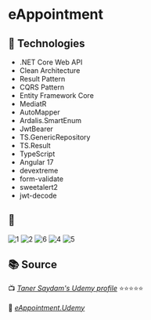 # eAppointment

## 🚀 Technologies  
- .NET Core Web API
- Clean Architecture
- Result Pattern
- CQRS Pattern
- Entity Framework Core
- MediatR
- AutoMapper
- Ardalis.SmartEnum
- JwtBearer
- TS.GenericRepository
- TS.Result
- TypeScript
- Angular 17
- devextreme
- form-validate
- sweetalert2
- jwt-decode

## 📸 
![1](https://github.com/user-attachments/assets/44008c52-6ff1-4a71-836d-730c9d3371a4)
![2](https://github.com/user-attachments/assets/fbd529b5-79f2-4a63-946c-7a2b2ff356e7)
![6](https://github.com/user-attachments/assets/6fcc8e7f-242f-4e72-815d-60bf6dd2bf4c)
![4](https://github.com/user-attachments/assets/62dc45b2-e2c5-40ed-bfc9-7575b8ecad3a)
![5](https://github.com/user-attachments/assets/1f9b2833-7728-48ee-ad22-063924f73541)

## 📚 Source  
📺 *[Taner Saydam's Udemy profile](https://www.udemy.com/user/taner-saydam/?kw=taner+saydam&src=sac)* ⭐⭐⭐⭐⭐ <br>  
🐙 *[eAppointment.Udemy](https://github.com/TanerSaydam/eAppointment.Udemy)*
